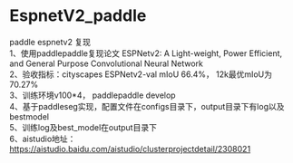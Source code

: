 # EspnetV2_paddle
paddle espnetv2 复现  
1、使用paddlepaddle复现论文 ESPNetv2: A Light-weight, Power Efficient, and General Purpose Convolutional Neural Network  
2、验收指标：cityscapes ESPNetv2-val mIoU 66.4%， 12k最优mIoU为70.27%   
3、训练环境v100*4， paddlepaddle develop  
4、基于paddleseg实现，配置文件在configs目录下，output目录下有log以及bestmodel  
5、训练log及best_model在output目录下   
6、aistudio地址：https://aistudio.baidu.com/aistudio/clusterprojectdetail/2308021
